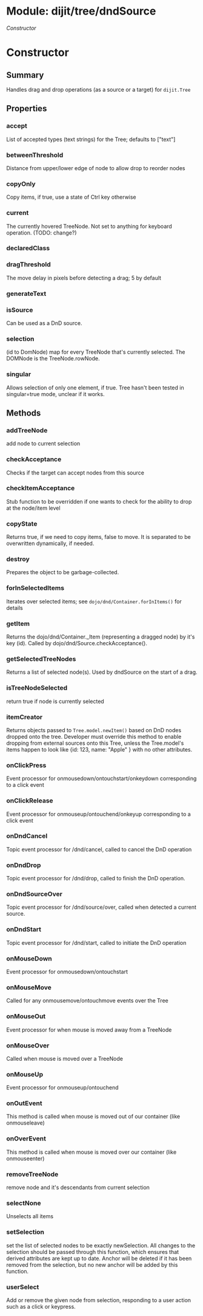 # Module: dijit/tree/dndSource

*Constructor*

# Constructor

## Summary

Handles drag and drop operations (as a source or a target) for `dijit.Tree`
## Properties

### accept
List of accepted types (text strings) for the Tree; defaults to
["text"]

### betweenThreshold
Distance from upper/lower edge of node to allow drop to reorder nodes

### copyOnly
Copy items, if true, use a state of Ctrl key otherwise

### current
The currently hovered TreeNode.  Not set to anything for keyboard operation.  (TODO: change?)

### declaredClass


### dragThreshold
The move delay in pixels before detecting a drag; 5 by default

### generateText


### isSource
Can be used as a DnD source.

### selection
(id to DomNode) map for every TreeNode that's currently selected.
The DOMNode is the TreeNode.rowNode.

### singular
Allows selection of only one element, if true.
Tree hasn't been tested in singular=true mode, unclear if it works.

## Methods

### addTreeNode
add node to current selection

### checkAcceptance
Checks if the target can accept nodes from this source

### checkItemAcceptance
Stub function to be overridden if one wants to check for the ability to drop at the node/item level

### copyState
Returns true, if we need to copy items, false to move.
It is separated to be overwritten dynamically, if needed.

### destroy
Prepares the object to be garbage-collected.

### forInSelectedItems
Iterates over selected items;
see `dojo/dnd/Container.forInItems()` for details

### getItem
Returns the dojo/dnd/Container._Item (representing a dragged node) by it's key (id).
Called by dojo/dnd/Source.checkAcceptance().

### getSelectedTreeNodes
Returns a list of selected node(s).
Used by dndSource on the start of a drag.

### isTreeNodeSelected
return true if node is currently selected

### itemCreator
Returns objects passed to `Tree.model.newItem()` based on DnD nodes
dropped onto the tree.   Developer must override this method to enable
dropping from external sources onto this Tree, unless the Tree.model's items
happen to look like {id: 123, name: "Apple" } with no other attributes.

### onClickPress
Event processor for onmousedown/ontouchstart/onkeydown corresponding to a click event

### onClickRelease
Event processor for onmouseup/ontouchend/onkeyup corresponding to a click event

### onDndCancel
Topic event processor for /dnd/cancel, called to cancel the DnD operation

### onDndDrop
Topic event processor for /dnd/drop, called to finish the DnD operation.

### onDndSourceOver
Topic event processor for /dnd/source/over, called when detected a current source.

### onDndStart
Topic event processor for /dnd/start, called to initiate the DnD operation

### onMouseDown
Event processor for onmousedown/ontouchstart

### onMouseMove
Called for any onmousemove/ontouchmove events over the Tree

### onMouseOut
Event processor for when mouse is moved away from a TreeNode

### onMouseOver
Called when mouse is moved over a TreeNode

### onMouseUp
Event processor for onmouseup/ontouchend

### onOutEvent
This method is called when mouse is moved out of our container (like onmouseleave)

### onOverEvent
This method is called when mouse is moved over our container (like onmouseenter)

### removeTreeNode
remove node and it's descendants from current selection

### selectNone
Unselects all items

### setSelection
set the list of selected nodes to be exactly newSelection. All changes to the
selection should be passed through this function, which ensures that derived
attributes are kept up to date. Anchor will be deleted if it has been removed
from the selection, but no new anchor will be added by this function.

### userSelect
Add or remove the given node from selection, responding
to a user action such as a click or keypress.

